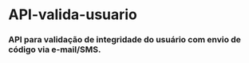 # API-valida-usuario

### API para validação de integridade do usuário com envio de código via e-mail/SMS.
